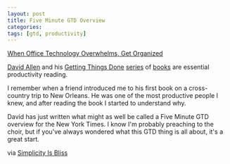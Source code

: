 ```yaml
---
layout: post
title: Five Minute GTD Overview
categories: 
tags: [gtd, productivity]
---
```

[When Office Technology Overwhelms, Get Organized][1]

[David Allen][2] and his [Getting Things Done][3] [series][4] of [books][5] are essential productivity reading.

I remember when a friend introduced me to his first book on a cross-country trip to New Orleans. He was one of the most productive people I knew, and after reading the book I started to understand why.

David has just written what might as well be called a Five Minute GTD overview for the New York Times. I know I'm probably preaching to the choir, but if you've always wondered what this GTD thing is all about, it's a great start.

via [Simplicity Is Bliss][6]

   [1]: http://www.nytimes.com/2012/03/18/business/when-office-technology-overwhelms-get-organized.html?_r=1
   [2]: http://www.davidco.com/about-us/about-david-allen
   [3]: http://www.amazon.com/Getting-Things-Done-Productivity-ebook/dp/B000WH7PKY/ref=tmm_kin_title_0?ie=UTF8&m=AG56TWVU5XWC2&qid=1332077508&sr=8-1
   [4]: http://www.amazon.com/Ready-Anything-Productivity-Principles-Getting/dp/0143034545/ref=sr_1_3?ie=UTF8&qid=1332077508&sr=8-3
   [5]: http://www.amazon.com/Making-It-All-Work-Business/dp/B0043RT9R6/ref=sr_1_1?ie=UTF8&qid=1332077534&sr=8-1
   [6]: http://simplicityisbliss.com/post/19506603436/signs-of-modern-unproductivity
